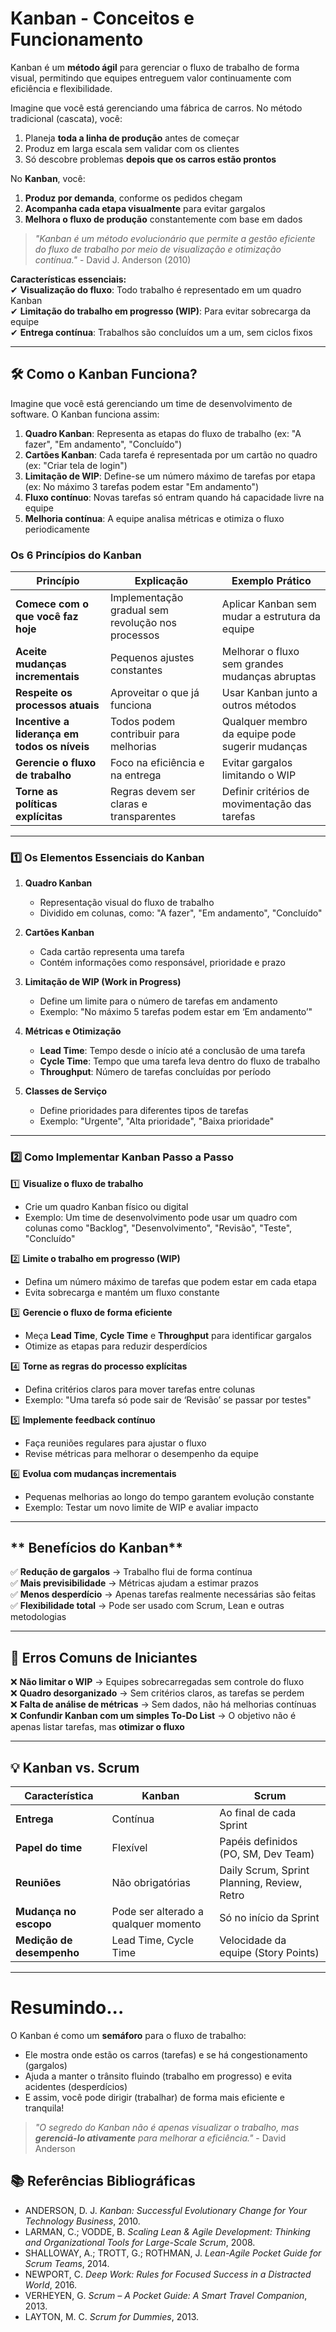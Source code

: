 # **Kanban - Conceitos e Funcionamento**  

Kanban é um **método ágil** para gerenciar o fluxo de trabalho de forma visual, permitindo que equipes entreguem valor continuamente com eficiência e flexibilidade.  

Imagine que você está gerenciando uma fábrica de carros. No método tradicional (cascata), você:  
1. Planeja **toda a linha de produção** antes de começar  
2. Produz em larga escala sem validar com os clientes  
3. Só descobre problemas **depois que os carros estão prontos**  

No **Kanban**, você:  
1. **Produz por demanda**, conforme os pedidos chegam  
2. **Acompanha cada etapa visualmente** para evitar gargalos  
3. **Melhora o fluxo de produção** constantemente com base em dados  

> _"Kanban é um método evolucionário que permite a gestão eficiente do fluxo de trabalho por meio de visualização e otimização contínua."_ - David J. Anderson (2010)  

**Características essenciais:**  
✔ **Visualização do fluxo**: Todo trabalho é representado em um quadro Kanban  
✔ **Limitação do trabalho em progresso (WIP)**: Para evitar sobrecarga da equipe  
✔ **Entrega contínua**: Trabalhos são concluídos um a um, sem ciclos fixos  

---  

## **🛠️ Como o Kanban Funciona?**  

Imagine que você está gerenciando um time de desenvolvimento de software. O Kanban funciona assim:  
1. **Quadro Kanban**: Representa as etapas do fluxo de trabalho (ex: "A fazer", "Em andamento", "Concluído")  
2. **Cartões Kanban**: Cada tarefa é representada por um cartão no quadro (ex: "Criar tela de login")  
3. **Limitação de WIP**: Define-se um número máximo de tarefas por etapa (ex: No máximo 3 tarefas podem estar "Em andamento")  
4. **Fluxo contínuo**: Novas tarefas só entram quando há capacidade livre na equipe  
5. **Melhoria contínua**: A equipe analisa métricas e otimiza o fluxo periodicamente  

### **Os 6 Princípios do Kanban**  

| Princípio | Explicação | Exemplo Prático |  
|-----------|------------|----------------|  
| **Comece com o que você faz hoje** | Implementação gradual sem revolução nos processos | Aplicar Kanban sem mudar a estrutura da equipe |  
| **Aceite mudanças incrementais** | Pequenos ajustes constantes | Melhorar o fluxo sem grandes mudanças abruptas |  
| **Respeite os processos atuais** | Aproveitar o que já funciona | Usar Kanban junto a outros métodos |  
| **Incentive a liderança em todos os níveis** | Todos podem contribuir para melhorias | Qualquer membro da equipe pode sugerir mudanças |  
| **Gerencie o fluxo de trabalho** | Foco na eficiência e na entrega | Evitar gargalos limitando o WIP |  
| **Torne as políticas explícitas** | Regras devem ser claras e transparentes | Definir critérios de movimentação das tarefas |  

---

### **1️⃣ Os Elementos Essenciais do Kanban**  

1. **Quadro Kanban**  
   - Representação visual do fluxo de trabalho  
   - Dividido em colunas, como: "A fazer", "Em andamento", "Concluído"  

2. **Cartões Kanban**  
   - Cada cartão representa uma tarefa  
   - Contém informações como responsável, prioridade e prazo  

3. **Limitação de WIP (Work in Progress)**  
   - Define um limite para o número de tarefas em andamento  
   - Exemplo: "No máximo 5 tarefas podem estar em ‘Em andamento’"  

4. **Métricas e Otimização**  
   - **Lead Time**: Tempo desde o início até a conclusão de uma tarefa  
   - **Cycle Time**: Tempo que uma tarefa leva dentro do fluxo de trabalho  
   - **Throughput**: Número de tarefas concluídas por período  

5. **Classes de Serviço**  
   - Define prioridades para diferentes tipos de tarefas  
   - Exemplo: "Urgente", "Alta prioridade", "Baixa prioridade"  

---

### **2️⃣ Como Implementar Kanban Passo a Passo**  

1️⃣ **Visualize o fluxo de trabalho**  
   - Crie um quadro Kanban físico ou digital  
   - Exemplo: Um time de desenvolvimento pode usar um quadro com colunas como "Backlog", "Desenvolvimento", "Revisão", "Teste", "Concluído"  

2️⃣ **Limite o trabalho em progresso (WIP)**  
   - Defina um número máximo de tarefas que podem estar em cada etapa  
   - Evita sobrecarga e mantém um fluxo constante  

3️⃣ **Gerencie o fluxo de forma eficiente**  
   - Meça **Lead Time**, **Cycle Time** e **Throughput** para identificar gargalos  
   - Otimize as etapas para reduzir desperdícios  

4️⃣ **Torne as regras do processo explícitas**  
   - Defina critérios claros para mover tarefas entre colunas  
   - Exemplo: "Uma tarefa só pode sair de ‘Revisão’ se passar por testes"  

5️⃣ **Implemente feedback contínuo**  
   - Faça reuniões regulares para ajustar o fluxo  
   - Revise métricas para melhorar o desempenho da equipe  

6️⃣ **Evolua com mudanças incrementais**  
   - Pequenas melhorias ao longo do tempo garantem evolução constante  
   - Exemplo: Testar um novo limite de WIP e avaliar impacto  

---

## ** Benefícios do Kanban**  

✅ **Redução de gargalos** → Trabalho flui de forma contínua  
✅ **Mais previsibilidade** → Métricas ajudam a estimar prazos  
✅ **Menos desperdício** → Apenas tarefas realmente necessárias são feitas  
✅ **Flexibilidade total** → Pode ser usado com Scrum, Lean e outras metodologias  

---

## **🚫 Erros Comuns de Iniciantes**  

❌ **Não limitar o WIP** → Equipes sobrecarregadas sem controle do fluxo  
❌ **Quadro desorganizado** → Sem critérios claros, as tarefas se perdem  
❌ **Falta de análise de métricas** → Sem dados, não há melhorias contínuas  
❌ **Confundir Kanban com um simples To-Do List** → O objetivo não é apenas listar tarefas, mas **otimizar o fluxo**  

---

## **💡 Kanban vs. Scrum**  

| Característica | **Kanban** | Scrum |  
|--------------|--------|--------|  
| **Entrega** | Contínua | Ao final de cada Sprint |  
| **Papel do time** | Flexível | Papéis definidos (PO, SM, Dev Team) |  
| **Reuniões** | Não obrigatórias | Daily Scrum, Sprint Planning, Review, Retro |  
| **Mudança no escopo** | Pode ser alterado a qualquer momento | Só no início da Sprint |  
| **Medição de desempenho** | Lead Time, Cycle Time | Velocidade da equipe (Story Points) |  

---

# Resumindo... 

O Kanban é como um **semáforo** para o fluxo de trabalho:
- Ele mostra onde estão os carros (tarefas) e se há congestionamento (gargalos)
- Ajuda a manter o trânsito fluindo (trabalho em progresso) e evita acidentes (desperdícios)
- E assim, você pode dirigir (trabalhar) de forma mais eficiente e tranquila!

> _"O segredo do Kanban não é apenas visualizar o trabalho, mas **gerenciá-lo ativamente** para melhorar a eficiência."_ - David Anderson  

## **📚 Referências Bibliográficas**  

- ANDERSON, D. J. *Kanban: Successful Evolutionary Change for Your Technology Business*, 2010.  
- LARMAN, C.; VODDE, B. *Scaling Lean & Agile Development: Thinking and Organizational Tools for Large-Scale Scrum*, 2008.  
- SHALLOWAY, A.; TROTT, G.; ROTHMAN, J. *Lean-Agile Pocket Guide for Scrum Teams*, 2014.  
- NEWPORT, C. *Deep Work: Rules for Focused Success in a Distracted World*, 2016.  
- VERHEYEN, G. *Scrum – A Pocket Guide: A Smart Travel Companion*, 2013.  
- LAYTON, M. C. *Scrum for Dummies*, 2013.  

